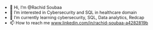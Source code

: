 - 👋 Hi, I’m @Rachid Soubaa
- 👀 I’m interested in Cybersecurity and SQL in healthcare domain
- 🌱 I’m currently learning cybersecurity, SQL, Data analytics, Redcap
- 📫 How to reach me www.linkedin.com/in/rachid-soubaa-a4282819b

<!---
Tshirc-Etna/Tshirc-Etna is a ✨ special ✨ repository because its `README.md` (this file) appears on your GitHub profile.
You can click the Preview link to take a look at your changes.
--->
